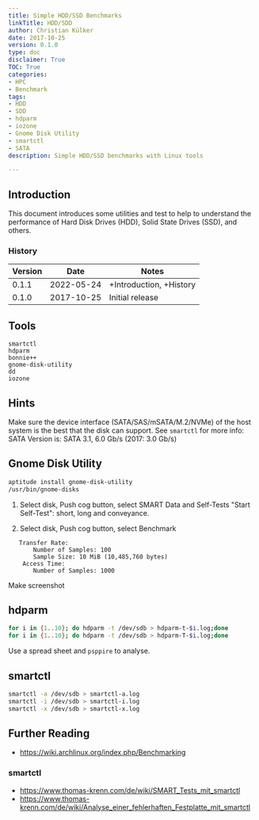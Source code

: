 ```yaml
---
title: Simple HDD/SSD Benchmarks
linkTitle: HDD/SDD
author: Christian Külker
date: 2017-10-25
version: 0.1.0
type: doc
disclaimer: True
TOC: True
categories:
- HPC
- Benchmark
tags:
- HDD
- SDD
- hdparm
- iozone
- Gnome Disk Utility
- smartctl
- SATA
description: Simple HDD/SSD benchmarks with Linux tools

---
```


## Introduction

This document introduces some utilities and test to help to understand
the performance of Hard Disk Drives (HDD), Solid State Drives (SSD), and
others.

### History

| Version | Date       | Notes                                                |
| ------- | ---------- | ---------------------------------------------------- |
| 0.1.1   | 2022-05-24 | +Introduction, +History                              |
| 0.1.0   | 2017-10-25 | Initial release                                      |

## Tools

```
smartctl
hdparm
bonnie++
gnome-disk-utility
dd
iozone
```

## Hints

Make sure the device interface (SATA/SAS/mSATA/M.2/NVMe) of the host system is
the best that the disk can support. See `smartctl` for more info: SATA Version
is:  SATA 3.1, 6.0 Gb/s (2017: 3.0 Gb/s)

## Gnome Disk Utility

```bash
aptitude install gnome-disk-utility
/usr/bin/gnome-disks
```

1. Select disk, Push cog button, select SMART Data and Self-Tests
    "Start Self-Test": short, long  and conveyance.

2. Select disk, Push cog button, select Benchmark

```
   Transfer Rate:
       Number of Samples: 100
       Sample Size: 10 MiB (10,485,760 bytes)
    Access Time:
       Number of Samples: 1000
```

Make screenshot

## hdparm

```bash
for i in {1..10}; do hdparm -t /dev/sdb > hdparm-t-$i.log;done
for i in {1..10}; do hdparm -t /dev/sdb > hdparm-T-$i.log;done
```

Use a spread sheet and `psppire` to analyse.

## smartctl

```bash
smartctl -a /dev/sdb > smartctl-a.log
smartctl -i /dev/sdb > smartctl-i.log
smartctl -x /dev/sdb > smartctl-x.log
```

## Further Reading

- <https://wiki.archlinux.org/index.php/Benchmarking>

### smartctl

- <https://www.thomas-krenn.com/de/wiki/SMART_Tests_mit_smartctl>
- <https://www.thomas-krenn.com/de/wiki/Analyse_einer_fehlerhaften_Festplatte_mit_smartctl>


